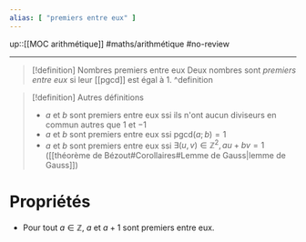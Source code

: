 ```yaml
---
alias: [ "premiers entre eux" ]
---
```

up::[[MOC arithmétique]]
#maths/arithmétique #no-review 

----

> [!definition] Nombres premiers entre eux
> Deux nombres sont _premiers entre eux_ si leur [[pgcd]] est égal à $1$.
^definition

> [!definition] Autres définitions
>  - $a$ et $b$ sont premiers entre eux ssi ils n'ont aucun diviseurs en commun autres que $1$ et $-1$
>  - $a$ et $b$ sont premiers entre eux ssi $\text{pgcd}(a;b) = 1$
>  - $a$ et $b$ sont premiers entre eux ssi $\exists (u,v)\in\mathbb{Z}^2, au+bv = 1$ ([[théorème de Bézout#Corollaires#Lemme de Gauss|lemme de Gauss]])


# Propriétés
 - Pour tout $a\in\mathbb{Z}$, $a$ et $a+1$ sont premiers entre eux.

